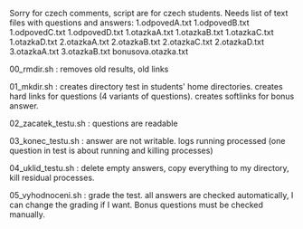 Sorry for czech comments, script are for czech students.
Needs list of text files with questions and answers: 
1.odpovedA.txt
1.odpovedB.txt
1.odpovedC.txt
1.odpovedD.txt
1.otazkaA.txt
1.otazkaB.txt
1.otazkaC.txt
1.otazkaD.txt
2.otazkaA.txt
2.otazkaB.txt
2.otazkaC.txt
2.otazkaD.txt
3.otazkaA.txt
3.otazkaB.txt
bonusova.otazka.txt


00_rmdir.sh : removes old results, old links

01_mkdir.sh : creates directory test in students' home directories. creates hard links for questions (4 variants of questions). creates softlinks for bonus answer.

02_zacatek_testu.sh : questions are readable

03_konec_testu.sh : answer are not writable. logs running processed (one question in test is about running and killing processes)

04_uklid_testu.sh : delete empty answers, copy everything to my directory, kill residual processes.

05_vyhodnoceni.sh : grade the test. all answers are checked automatically, I can change the grading if I want. Bonus questions must be checked manually.
